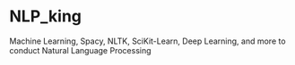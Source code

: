 # NLP_king
Machine Learning, Spacy, NLTK, SciKit-Learn, Deep Learning, and more to conduct Natural Language Processing
